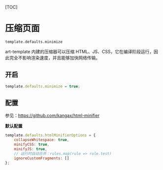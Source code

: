 [TOC]

# 压缩页面

`template.defaults.minimize`

art-template 内建的压缩器可以压缩 HTML、JS、CSS，它在编译阶段运行，因此完全不影响渲染速度，并且能够加快网络传输。

## 开启

```js
template.defaults.minimize = true;
```

## 配置

参见：<https://github.com/kangax/html-minifier>

**默认配置**

```js
template.defaults.htmlMinifierOptions = {
    collapseWhitespace: true,
    minifyCSS: true,
    minifyJS: true,
    // 运行时自动合并：rules.map(rule => rule.test)
    ignoreCustomFragments: []
};
```
